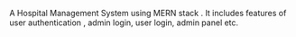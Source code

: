 A Hospital Management System using MERN stack .
It includes features of user authentication , admin login, user login, admin panel etc.
